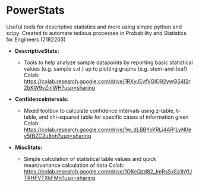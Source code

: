 # PowerStats
Useful tools for descriptive statistics and more using simple python and scipy. Created to automate tedious processes in Probability and Statistics for Engineers (2182203)

- **DescriptiveStats:**
  - Tools to help analyze sample datapoints by reporting basic statistical values (e.g. sample s.d.) up to plotting graphs (e.g. stem-and-leaf) 
Colab: https://colab.research.google.com/drive/1RXyJEvfVGlO92ywGS4I2r2bKW9vZnlWH?usp=sharing

- **ConfidenceIntervals:**
  - Mixed toolbox to calculate confidence intervals using z-table, t-table, and chi-squared table for specific cases of information given
Colab: https://colab.research.google.com/drive/1w_dLBBYoYRLi4AR1LyN0ey5fBZC2u8nh?usp=sharing

- **MiscStats:**
  - Simple calculation of statistical table values and quick mean/variance calculation of data
Colab: https://colab.research.google.com/drive/1OKcQzd82_lmRsSxEa1hYUTRHFVTXkFMn?usp=sharing
